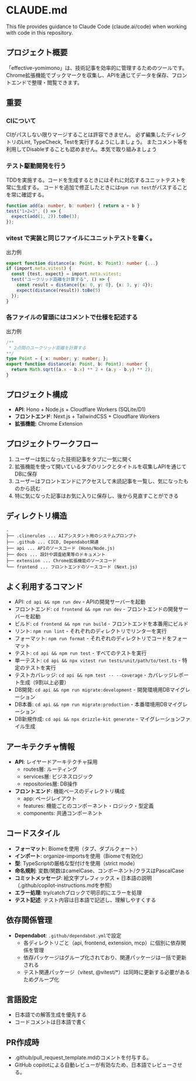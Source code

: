 # CLAUDE.md

This file provides guidance to Claude Code (claude.ai/code) when working with code in this repository.

## プロジェクト概要
「effective-yomimono」は、技術記事を効率的に管理するためのツールです。Chrome拡張機能でブックマークを収集し、APIを通じてデータを保存、フロントエンドで整理・閲覧できます。

## 重要

### CIについて

CIがパスしない限りマージすることは許容できません。
必ず編集したディレクトリのLint, TypeCheck, Testを実行するようにしましょう。
またコメント等を利用してDisableすることも認めません。本気で取り組みましょう

### テスト駆動開発を行う
TDDを実施する。コードを生成するときにはそれに対応するユニットテストを常に生成する。
コードを追加で修正したときには`npm run test`がパスすることを常に確認する。

```ts
function add(a: number, b: number) { return a + b }
test("1+2=3", () => {
  expect(add(1, 2)).toBe(3);
});
```

### vitest で実装と同じファイルにユニットテストを書く。
出力例
```ts
export function distance(a: Point, b: Point): number {...}
if (import.meta.vitest) {
  const {test, expect} = import.meta.vitest;
  test("ユークリッド距離を計算する", () => {
    const result = distance({x: 0, y: 0}, {x: 3, y: 4});
    expect(distance(result)).toBe(5)
  });
}
```

### 各ファイルの冒頭にはコメントで仕様を記述する

出力例

```ts
/**
 * 2点間のユークリッド距離を計算する
**/
type Point = { x: number; y: number; };
export function distance(a: Point, b: Point): number {
  return Math.sqrt((a.x - b.x) ** 2 + (a.y - b.y) ** 2);
}
```

## プロジェクト構成
- **API**: Hono + Node.js + Cloudflare Workers (SQLite/D1)
- **フロントエンド**: Next.js + TailwindCSS + Cloudflare Workers
- **拡張機能**: Chrome Extension

## プロジェクトワークフロー
1. ユーザーは気になった技術記事をタブに一気に開く
2. 拡張機能を使って開いているタブのリンクとタイトルを収集しAPIを通じてDBに保存
3. ユーザーはフロントエンドにアクセスして未読記事を一覧し、気になったものから読む
4. 特に気になった記事はお気に入りに保存し、後から見直すことができる

## ディレクトリ構造
```
.
├── .clinerules ... AIアシスタント用のシステムプロンプト
├── .github ... CICD, Dependabot関連
├── api ... APIのソースコード (Hono/Node.js)
├── docs ... 設計や調査結果等のドキュメント
├── extension ... Chrome拡張機能のソースコード
└── frontend ... フロントエンドのソースコード (Next.js)
```

## よく利用するコマンド
- API: `cd api && npm run dev` - APIの開発サーバーを起動
- フロントエンド: `cd frontend && npm run dev` - フロントエンドの開発サーバーを起動
- ビルド: `cd frontend && npm run build` - フロントエンドを本番用にビルド
- リント: `npm run lint` - それぞれのディレクトリでリンターを実行
- フォーマット: `npm run format` - それぞれのディレクトリでコードをフォーマット
- テスト: `cd api && npm run test` - すべてのテストを実行
- 単一テスト: `cd api && npx vitest run tests/unit/path/to/test.ts` - 特定のテストを実行
- テストカバレッジ: `cd api && npm test -- --coverage` - カバレッジレポート生成（9割以上必要）
- DB開発: `cd api && npm run migrate:development` - 開発環境用DBマイグレーション
- DB本番: `cd api && npm run migrate:production` - 本番環境用DBマイグレーション
- DB新規作成: `cd api && npx drizzle-kit generate` - マイグレーションファイル生成

## アーキテクチャ情報
- **API**: レイヤードアーキテクチャ採用
  - routes層: ルーティング
  - services層: ビジネスロジック
  - repositories層: DB操作
- **フロントエンド**: 機能ベースのディレクトリ構成
  - app: ページレイアウト
  - features: 機能ごとのコンポーネント・ロジック・型定義
  - components: 共通コンポーネント

## コードスタイル
- **フォーマット**: Biomeを使用（タブ、ダブルクォート）
- **インポート**: organize-importsを使用（Biomeで有効化）
- **型**: TypeScriptの厳格な型付けを使用（strict mode）
- **命名規則**: 変数/関数はcamelCase、コンポーネント/クラスはPascalCase
- **コミットメッセージ**: 絵文字プレフィックス + 日本語の説明（.github/copilot-instructions.mdを参照）
- **エラー処理**: try/catchブロックで明示的にエラーを処理
- **テスト記述**: テスト内容は日本語で記述し、理解しやすくする

## 依存関係管理
- **Dependabot**: `.github/dependabot.yml`で設定
  - 各ディレクトリごと（api, frontend, extension, mcp）に個別に依存関係を管理
  - 依存パッケージはグループ化されており、関連パッケージは一括で更新される
  - テスト関連パッケージ（vitest, @vitest/*）は同時に更新する必要があるためグループ化

## 言語設定
- 日本語での解答生成を優先する
- コードコメントは日本語で書く

## PR作成時
- .github/pull_request_template.mdのコメントを付与する。
- GitHub copilotによる自動レビューが有効なため、日本語でレビューさせる。